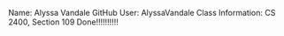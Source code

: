 Name:  Alyssa Vandale
GitHub User:   AlyssaVandale
Class Information:  CS 2400, Section 109
Done!!!!!!!!!!
